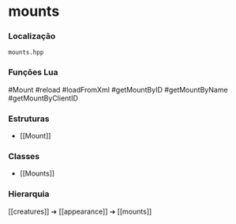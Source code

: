 # mounts

### Localização
`mounts.hpp`

### Funções Lua
#Mount
#reload
#loadFromXml
#getMountByID
#getMountByName
#getMountByClientID

### Estruturas
- [[Mount]]

### Classes
- [[Mounts]]

### Hierarquia
[[creatures]] ➔ [[appearance]] ➔ [[mounts]]
